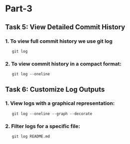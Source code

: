 # Part-3
## Task 5: View Detailed Commit History

### 1. To view full commit history we use git log  
```
   git log
```
### 2. To view commit history in a compact format:  
```
   git log --oneline
```

## Task 6: Customize Log Outputs

### 1. View logs with a graphical representation:  
```
   git log --oneline --graph --decorate
```
### 2. Filter logs for a specific file:  
```
   git log README.md
``` 

